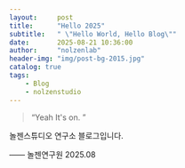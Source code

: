 ```yaml
---
layout:     post
title:      "Hello 2025"
subtitle:   " \"Hello World, Hello Blog\""
date:       2025-08-21 10:36:00
author:     "nolzenlab"
header-img: "img/post-bg-2015.jpg"
catalog: true
tags:
    - Blog
    - nolzenstudio
---
```


> “Yeah It's on. ”


놀젠스튜디오 연구소 블로그입니다.

—— 놀젠연구원 2025.08
